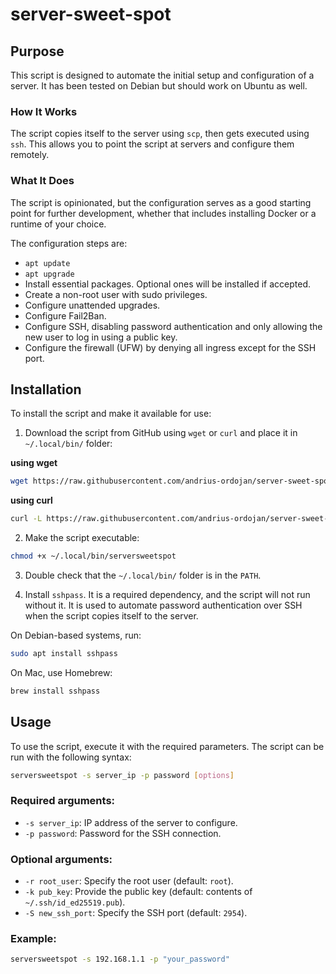 # server-sweet-spot

## Purpose

This script is designed to automate the initial setup and configuration of a server. It has been tested on Debian but should work on Ubuntu as well.

### How It Works

The script copies itself to the server using `scp`, then gets executed using `ssh`. This allows you to point the script at servers and configure them remotely.

### What It Does

The script is opinionated, but the configuration serves as a good starting point for further development, whether that includes installing Docker or a runtime of your choice.

The configuration steps are:
- `apt update`
- `apt upgrade`
- Install essential packages. Optional ones will be installed if accepted.
- Create a non-root user with sudo privileges.
- Configure unattended upgrades.
- Configure Fail2Ban.
- Configure SSH, disabling password authentication and only allowing the new user to log in using a public key.
- Configure the firewall (UFW) by denying all ingress except for the SSH port.

## Installation

To install the script and make it available for use:

1. Download the script from GitHub using `wget` or `curl` and place it in `~/.local/bin/` folder:

**using wget**
``` bash
wget https://raw.githubusercontent.com/andrius-ordojan/server-sweet-spot/refs/heads/main/serversweetspot.sh -O ~/.local/bin/serversweetspot
```

**using curl**
``` bash
curl -L https://raw.githubusercontent.com/andrius-ordojan/server-sweet-spot/refs/heads/main/serversweetspot.sh -o ~/.local/bin/serversweetspot
```
2. Make the script executable:
``` bash
chmod +x ~/.local/bin/serversweetspot
```
3. Double check that the `~/.local/bin/` folder is in the `PATH`.

4. Install `sshpass`. It is a required dependency, and the script will not run without it. It is used to automate password authentication over SSH when the script copies itself to the server.

On Debian-based systems, run:
``` bash
sudo apt install sshpass
```

On Mac, use Homebrew:
``` bash
brew install sshpass

```
## Usage

To use the script, execute it with the required parameters. The script can be run with the following syntax:

```bash
serversweetspot -s server_ip -p password [options]
```

### Required arguments:
- `-s server_ip`: IP address of the server to configure.
- `-p password`: Password for the SSH connection.

### Optional arguments:
- `-r root_user`: Specify the root user (default: `root`).
- `-k pub_key`: Provide the public key (default: contents of `~/.ssh/id_ed25519.pub`).
- `-S new_ssh_port`: Specify the SSH port (default: `2954`).

### Example:
```bash
serversweetspot -s 192.168.1.1 -p "your_password" 
```
